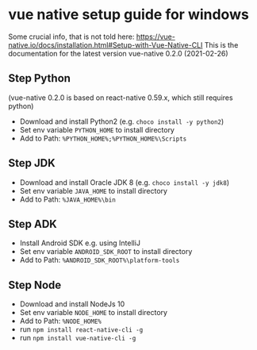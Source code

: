 # vue native setup guide for windows

Some crucial info, that is not told here: https://vue-native.io/docs/installation.html#Setup-with-Vue-Native-CLI
This is the documentation for the latest version vue-native 0.2.0 (2021-02-26)

## Step Python
(vue-native 0.2.0 is based on react-native 0.59.x, which still requires python)
- Download and install Python2 (e.g. `choco install -y python2`)
- Set env variable `PYTHON_HOME` to install directory
- Add to Path:  `%PYTHON_HOME%;%PYTHON_HOME%\Scripts`

## Step JDK
- Download and install Oracle JDK 8 (e.g. `choco install -y jdk8`)
- Set env variable `JAVA_HOME` to install directory
- Add to Path:  `%JAVA_HOME%\bin`

## Step ADK
- Install Android SDK e.g. using IntelliJ
- Set env variable `ANDROID_SDK_ROOT` to install directory
- Add to Path:  `%ANDROID_SDK_ROOT%\platform-tools`

## Step Node
- Download and install NodeJs 10
- Set env variable `NODE_HOME` to install directory
- Add to Path:  `%NODE_HOME%`
- run `npm install react-native-cli -g`
- run `npm install vue-native-cli -g`
